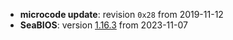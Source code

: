 * __microcode update__: revision `0x28` from 2019-11-12
* __SeaBIOS__: version [1.16.3](https://seabios.org/Releases) from 2023-11-07
